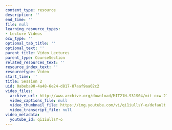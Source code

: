 ```yaml
---
content_type: resource
description: ''
end_time: ''
file: null
learning_resource_types:
- Lecture Videos
ocw_type: ''
optional_tab_title: ''
optional_text: ''
parent_title: Video Lectures
parent_type: CourseSection
related_resources_text: ''
resource_index_text: ''
resourcetype: Video
start_time: ''
title: Session 2
uid: 0abeba90-4a48-6e24-d817-87aaf9aa02c2
video_files:
  archive_url: http://www.archive.org/download/MIT21H.931S04/mit-ocw-21h931-mccants-31mar2004-220k.mp4
  video_captions_file: null
  video_thumbnail_file: https://img.youtube.com/vi/qi1iullsY-o/default.jpg
  video_transcript_file: null
video_metadata:
  youtube_id: qi1iullsY-o
---
```

